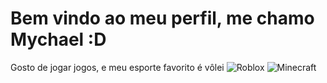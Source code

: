 # Bem vindo ao meu perfil, me chamo Mychael :D

Gosto de jogar jogos, e meu esporte favorito é vôlei
![Roblox](https://nexo-uploads-beta.s3.amazonaws.com/wp-content/uploads/images/2024/09/d66ae37d46e00a1ecacfe9531986690a.jpg)
![Minecraft](https://m.media-amazon.com/images/I/71rzlQ2XMOL.jpg)
